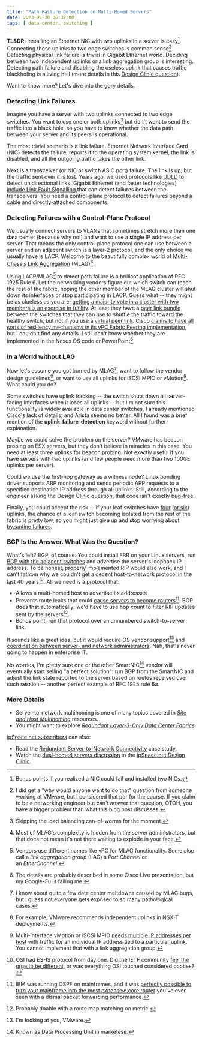 ```yaml
---
title: "Path Failure Detection on Multi-Homed Servers"
date: 2023-05-30 06:32:00
tags: [ data center, switching ]
---
```

**TL&DR:** Installing an Ethernet NIC with two uplinks in a server is easy[^2NIC]. Connecting those uplinks to two edge switches is common sense[^VMW]. Detecting physical link failure is trivial in Gigabit Ethernet world. Deciding between two independent uplinks or a link aggregation group is interesting. Detecting path failure and disabling the useless uplink that causes traffic blackholing is a living hell (more details in this [Design Clinic question](https://designclinic.ipspace.net/topic/dual-homing-hosts/)).

[^2NIC]: Bonus points if you realized a NIC could fail and installed two NICs.

[^VMW]: I did get a "why would anyone want to do that" question from someone working at VMware, but I considered that par for the course. If you claim to be a networking engineer but can't answer that question, OTOH, you have a bigger problem than what this blog post discusses.

Want to know more? Let's dive into the gory details.
<!--more-->
### Detecting Link Failures

Imagine you have a server with two uplinks connected to two edge switches. You want to use one or both uplinks[^SLB] but don't want to send the traffic into a black hole, so you have to know whether the data path between your server and its peers is operational.

[^SLB]: Skipping the load balancing can-of-worms for the moment.

The most trivial scenario is a link failure. Ethernet Network Interface Card (NIC) detects the failure, reports it to the operating system kernel, the link is disabled, and all the outgoing traffic takes the other link.

Next is a transceiver (or NIC or switch ASIC port) failure. The link is up, but the traffic sent over it is lost. Years ago, we used protocols like [UDLD](https://blog.ipspace.net/2012/09/do-we-need-lacp-and-udld.html) to detect unidirectional links. Gigabit Ethernet (and faster technologies) [include Link Fault Signalling ](https://blog.ipspace.net/2020/11/detecting-network-failure.html)that can detect failures between the transceivers. You need a control-plane protocol to detect failures beyond a cable and directly-attached components.

### Detecting Failures with a Control-Plane Protocol

We usually connect servers to VLANs that sometimes stretch more than one data center (because why not) and want to use a single IP address per server. That means the only control-plane protocol one can use between a server and an adjacent switch is a layer-2 protocol, and the only choice we usually have is LACP. Welcome to the beautifully complex world of [Multi-Chassis Link Aggregation](/series/mlag.html) (MLAG)[^HC].

[^HC]: Most of MLAG's complexity is hidden from the server administrators, but that does not mean it's not there waiting to explode in your face.

Using LACP/MLAG[^MLON] to detect path failure is a brilliant application of RFC 1925 Rule 6. Let the networking vendors figure out which switch can reach the rest of the fabric, hoping the other member of the MLAG cluster will shut down its interfaces or stop participating in LACP. Guess what -- they might be as clueless as you are; [getting a majority vote in a cluster with two members is an exercise in futility](/2017/01/never-take-two-chronometers-to-sea.html). At least they have a [peer link bundle](https://blog.ipspace.net/2022/06/mlag-deep-dive-overview.html) between the switches that they can use to shuffle the traffic toward the healthy switch, but not if you use a [virtual peer link](https://blog.ipspace.net/2023/05/mlag-without-peer-link.html). Cisco [claims to have all sorts of resiliency mechanisms in its vPC Fabric Peering implementation](https://www.cisco.com/c/en/us/td/docs/dcn/nx-os/nexus9000/103x/configuration/vxlan/cisco-nexus-9000-series-nx-os-vxlan-configuration-guide-release-103x/m_configuring_vpc_fabric_peering_93x.html), but I couldn't find any details. I still don't know whether they are implemented in the Nexus OS code or PowerPoint[^CLP].

[^MLON]: Vendors use different names like vPC for MLAG functionality. Some also call a *link aggregation group* (LAG) a *Port Channel* or an *EtherChannel*.

[^CLP]: The details are probably described in some Cisco Live presentation, but my Google-Fu is failing me.

### In a World without LAG

Now let's assume you got burned by MLAG[^DCMD], want to follow the vendor design guidelines[^VDG], or want to use all uplinks for iSCSI MPIO or vMotion[^VMLG]. What could you do?

[^DCMD]: I know about quite a few data center meltdowns caused by MLAG bugs, but I guess not everyone gets exposed to so many pathological cases.

[^VDG]: For example, VMware recommends independent uplinks in NSX-T deployments.

[^VMLG]: Multi-interface vMotion or iSCSI MPIO [needs multiple IP addresses per host](/kb/Layer3Fabrics/20-apps.html) with traffic for an individual IP address tied to a particular uplink. You cannot implement that with a link aggregation group.

Some switches have uplink tracking -- the switch shuts down all server-facing interfaces when it loses all uplinks -- but I'm not sure this functionality is widely available in data center switches. I already mentioned Cisco's lack of details, and Arista seems no better. All I found was a brief mention of the **uplink-failure-detection** keyword without further explanation.

Maybe we could solve the problem on the server? VMware has beacon probing on ESX servers, but they don't believe in miracles in this case. You need at least three uplinks for beacon probing. Not exactly useful if you have servers with two uplinks (and few people need more than two 100GE uplinks per server).

Could we use the first-hop gateway as a witness node? Linux bonding driver supports ARP monitoring and sends periodic ARP requests to a specified destination IP address through all uplinks. Still, according to the engineer asking the Design Clinic question, that code isn't exactly bug-free.

Finally, you could accept the risk -- if your leaf switches have  [four](https://blog.ipspace.net/2023/03/leaf-spine-theory-reality.html) ([or six](/2023/03/leaf-switches-four-uplinks.html)) uplinks, the chance of a leaf switch becoming isolated from the rest of the fabric is pretty low, so you might just give up and stop worrying about [byzantine failures](https://en.wikipedia.org/wiki/Byzantine_fault).

### BGP Is the Answer. What Was the Question?

What's left? BGP, of course. You could install FRR on your Linux servers, run [BGP with the adjacent switches](https://blog.ipspace.net/2016/02/running-bgp-on-servers.html) and advertise the server's loopback IP address. To be honest, properly implemented RIP would also work, and I can't fathom why we couldn't get a decent host-to-network protocol in the last 40 years[^ESIS]. All we need is a protocol that:

-   Allows a multi-homed host to advertise its addresses
-   Prevents route leaks that could [cause servers to become routers](https://blog.ipspace.net/2016/09/why-would-i-use-bgp-and-not-ospf.html)[^IBM]. BGP does that automatically; we'd have to use hop count to filter RIP updates sent by the servers[^NHC].
-   Bonus point: run that protocol over an unnumbered switch-to-server link.

[^ESIS]: OSI had ES-IS protocol from day one. Did the IETF community [feel the urge to be different](https://blog.ipspace.net/2016/11/could-you-use-is-is-instead-of-bgp-for.html), or was everything OSI touched considered cooties?

[^IBM]: IBM was running OSPF on mainframes, and it was [perfectly possible to turn your mainframe into the most expensive core router](https://blog.ipspace.net/2016/03/dont-run-ospf-with-your-customers.html) you've ever seen with a dismal packet forwarding performance.

[^NHC]: Probably doable with a route map matching on metric.

It sounds like a great idea, but it would require OS vendor support[^VMF] and [coordination between server- and network administrators](https://blog.ipspace.net/2016/03/sysadmins-shouldnt-be-involved-with.html). Nah, that's never going to happen in enterprise IT.

No worries, I'm pretty sure one or the other SmartNIC[^DPU] vendor will eventually start selling "a perfect solution": run BGP from the SmartNIC and adjust the link state reported to the server based on routes received over such session -- another perfect example of RFC 1925 rule 6a.

[^VMF]: I'm looking at you, VMware.

[^DPU]: Known as Data Processing Unit in marketese.

### More Details

* Server-to-network multihoming is one of many topics covered in  _[Site and Host Multihoming](https://blog.ipspace.net/series/multihoming.html)_ resources.
* You might want to explore _[Redundant Layer-3-Only Data Center Fabrics](/kb/Layer3Fabrics/)_

[ipSpace.net subscribers](https://www.ipspace.net/Subscription/) can also:

* Read the [Redundant Server-to-Network Connectivity](https://www.ipspace.net/Redundant_Server-to-Network_Connectivity) case study.
* Watch the [dual-homed servers discussion](https://my.ipspace.net/bin/get/Design/21.12.03%20-%20Multi-Homed%20Servers.mp4?doccode=Design) in the [ipSpace.net Design Clinic](https://www.ipspace.net/IpSpace.net_Design_Clinic).
